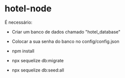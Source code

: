 # hotel-node

É necessário:

* Criar um banco de dados chamado "hotel_database"
* Colocar a sua senha do banco no config/config.json

* npm install
* npx sequelize db:migrate
* npx sequelize db:seed:all
